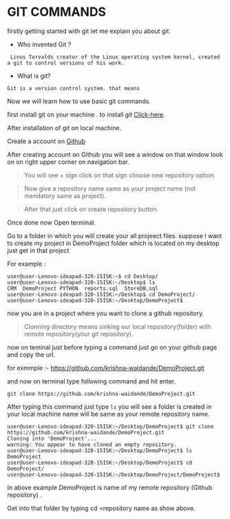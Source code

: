# GIT COMMANDS


firstly getting started with git let me explain you about git.

+ Who invented Git ?


``` Linus Torvalds creator of the Linux operating system kernel, created a git to control versions of his work.```


+ What is git?


```Git is a version control system. that means``` 


Now we will learn how to use basic git commands.


first install git on your machine .
to install git [Click-here](https://git-scm.com/download/linux).


After installation of git on local machine.

Create a account on [Github](https://github.com)

After creating account on Github you will see a window on that window look on on right upper corner on navigation bar.

> You will see + sign click on that sign choose new repository option.


> Now give a repository name same as your project name (not mendatory same as project).


> After that just click on create repository button.



Once done now Open terminal.



Go to a folder in which you will create your all projeect files.
suppose I want to create my project in DemoProject folder which is located on my desktop just get in that project


For example : 

```
user@user-Lenovo-ideapad-320-15ISK:~$ cd Desktop/
user@user-Lenovo-ideapad-320-15ISK:~/Desktop$ ls
CRM  DemoProject PYTHON  reports.sql  StoreDB.sql
user@user-Lenovo-ideapad-320-15ISK:~/Desktop$ cd DemoProject/
user@user-Lenovo-ideapad-320-15ISK:~/Desktop/DemoProject$ 
```

now you are in a project where you want to clone a github repository.

> Clonning directory means sinking our local repository(folder) with remote repository(your git repository).

now on teminal just before typing a command just go on your github page and copy the url.

for exmmple :- https://github.com/krishna-waidande/DemoProject.git


and now on terminal type following command and hit enter.

```
git clone https://github.com/krishna-waidande/DemoProject.git
```
After typing this command just type ```ls``` you will see a folder is created in your local machine name will be same as your remote repository name. 

```
user@user-Lenovo-ideapad-320-15ISK:~/Desktop/DemoProject$ git clone https://github.com/krishna-waidande/DemoProject.git
Cloning into 'DemoProject'...
warning: You appear to have cloned an empty repository.
user@user-Lenovo-ideapad-320-15ISK:~/Desktop/DemoProject$ ls
DemoProject
user@user-Lenovo-ideapad-320-15ISK:~/Desktop/DemoProject$ cd DemoProject/
user@user-Lenovo-ideapad-320-15ISK:~/Desktop/DemoProject/DemoProject$ 

```

In above example DemoProject is name of my remote repository (Github repository) . 

Get into that folder by typing cd <repository name as show above.
